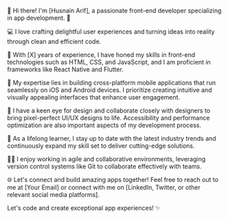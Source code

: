 👋 Hi there! I'm [Husnain Arif], a passionate front-end developer specializing in app development. 📱

💻 I love crafting delightful user experiences and turning ideas into reality through clean and efficient code.

🚀 With [X] years of experience, I have honed my skills in front-end technologies such as HTML, CSS, and JavaScript, and I am proficient in frameworks like React Native and Flutter.

📱 My expertise lies in building cross-platform mobile applications that run seamlessly on iOS and Android devices. I prioritize creating intuitive and visually appealing interfaces that enhance user engagement.

🎨 I have a keen eye for design and collaborate closely with designers to bring pixel-perfect UI/UX designs to life. Accessibility and performance optimization are also important aspects of my development process.

🌟 As a lifelong learner, I stay up to date with the latest industry trends and continuously expand my skill set to deliver cutting-edge solutions.

👨‍💻 I enjoy working in agile and collaborative environments, leveraging version control systems like Git to collaborate effectively with teams.

🌐 Let's connect and build amazing apps together! Feel free to reach out to me at [Your Email] or connect with me on [LinkedIn, Twitter, or other relevant social media platforms].

Let's code and create exceptional app experiences! ✨

